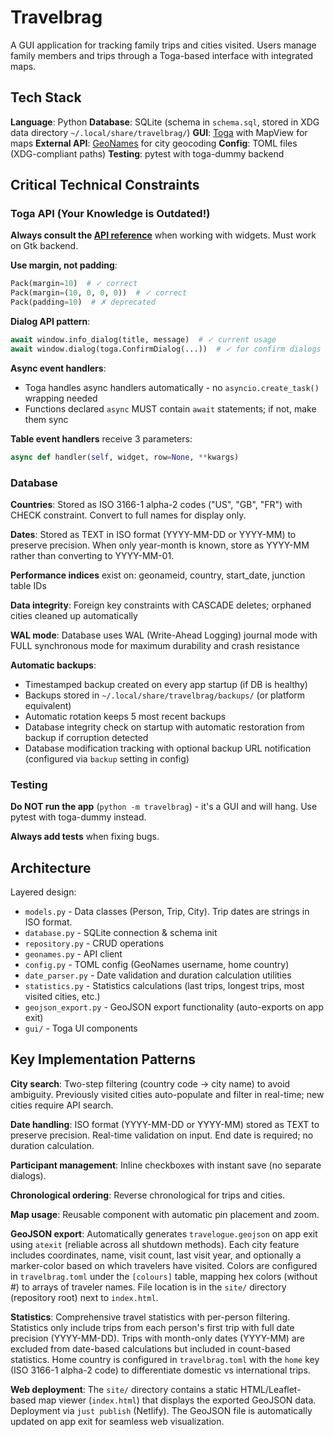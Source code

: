 # Travelbrag

A GUI application for tracking family trips and cities visited. Users manage family members and trips through a Toga-based interface with integrated maps.

## Tech Stack

**Language**: Python
**Database**: SQLite (schema in `schema.sql`, stored in XDG data directory `~/.local/share/travelbrag/`)
**GUI**: [Toga](https://toga.readthedocs.io/) with MapView for maps
**External API**: [GeoNames](https://www.geonames.org/export/web-services.html) for city geocoding
**Config**: TOML files (XDG-compliant paths)
**Testing**: pytest with toga-dummy backend

## Critical Technical Constraints

### Toga API (Your Knowledge is Outdated!)

**Always consult the [API reference](https://toga.readthedocs.io/en/stable/reference/api/index.html)** when working with widgets. Must work on Gtk backend.

**Use margin, not padding**:
```python
Pack(margin=10)  # ✓ correct
Pack(margin=(10, 0, 0, 0))  # ✓ correct
Pack(padding=10)  # ✗ deprecated
```

**Dialog API pattern**:
```python
await window.info_dialog(title, message)  # ✓ current usage
await window.dialog(toga.ConfirmDialog(...))  # ✓ for confirm dialogs
```

**Async event handlers**:
- Toga handles async handlers automatically - no `asyncio.create_task()` wrapping needed
- Functions declared `async` MUST contain `await` statements; if not, make them sync

**Table event handlers** receive 3 parameters:
```python
async def handler(self, widget, row=None, **kwargs)
```

### Database

**Countries**: Stored as ISO 3166-1 alpha-2 codes ("US", "GB", "FR") with CHECK constraint. Convert to full names for display only.

**Dates**: Stored as TEXT in ISO format (YYYY-MM-DD or YYYY-MM) to preserve precision. When only year-month is known, store as YYYY-MM rather than converting to YYYY-MM-01.

**Performance indices** exist on: geonameid, country, start_date, junction table IDs

**Data integrity**: Foreign key constraints with CASCADE deletes; orphaned cities cleaned up automatically

**WAL mode**: Database uses WAL (Write-Ahead Logging) journal mode with FULL synchronous mode for maximum durability and crash resistance

**Automatic backups**:
- Timestamped backup created on every app startup (if DB is healthy)
- Backups stored in `~/.local/share/travelbrag/backups/` (or platform equivalent)
- Automatic rotation keeps 5 most recent backups
- Database integrity check on startup with automatic restoration from backup if corruption detected
- Database modification tracking with optional backup URL notification (configured via `backup` setting in config)

### Testing

**Do NOT run the app** (`python -m travelbrag`) - it's a GUI and will hang. Use pytest with toga-dummy instead.

**Always add tests** when fixing bugs.

## Architecture

Layered design:
- `models.py` - Data classes (Person, Trip, City). Trip dates are strings in ISO format.
- `database.py` - SQLite connection & schema init
- `repository.py` - CRUD operations
- `geonames.py` - API client
- `config.py` - TOML config (GeoNames username, home country)
- `date_parser.py` - Date validation and duration calculation utilities
- `statistics.py` - Statistics calculations (last trips, longest trips, most visited cities, etc.)
- `geojson_export.py` - GeoJSON export functionality (auto-exports on app exit)
- `gui/` - Toga UI components

## Key Implementation Patterns

**City search**: Two-step filtering (country code → city name) to avoid ambiguity. Previously visited cities auto-populate and filter in real-time; new cities require API search.

**Date handling**: ISO format (YYYY-MM-DD or YYYY-MM) stored as TEXT to preserve precision. Real-time validation on input. End date is required; no duration calculation.

**Participant management**: Inline checkboxes with instant save (no separate dialogs).

**Chronological ordering**: Reverse chronological for trips and cities.

**Map usage**: Reusable component with automatic pin placement and zoom.

**GeoJSON export**: Automatically generates `travelogue.geojson` on app exit using `atexit` (reliable across all shutdown methods). Each city feature includes coordinates, name, visit count, last visit year, and optionally a marker-color based on which travelers have visited. Colors are configured in `travelbrag.toml` under the `[colours]` table, mapping hex colors (without #) to arrays of traveler names. File location is in the `site/` directory (repository root) next to `index.html`.

**Statistics**: Comprehensive travel statistics with per-person filtering. Statistics only include trips from each person's first trip with full date precision (YYYY-MM-DD). Trips with month-only dates (YYYY-MM) are excluded from date-based calculations but included in count-based statistics. Home country is configured in `travelbrag.toml` with the `home` key (ISO 3166-1 alpha-2 code) to differentiate domestic vs international trips.

**Web deployment**: The `site/` directory contains a static HTML/Leaflet-based map viewer (`index.html`) that displays the exported GeoJSON data. Deployment via `just publish` (Netlify). The GeoJSON file is automatically updated on app exit for seamless web visualization.
